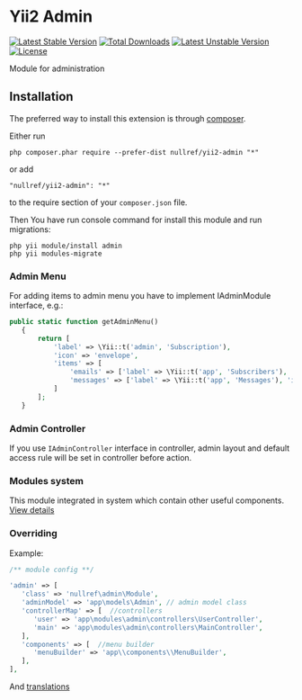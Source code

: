 Yii2 Admin
===============
[![Latest Stable Version](https://poser.pugx.org/nullref/yii2-admin/v/stable)](https://packagist.org/packages/nullref/yii2-admin) [![Total Downloads](https://poser.pugx.org/nullref/yii2-admin/downloads)](https://packagist.org/packages/nullref/yii2-admin) [![Latest Unstable Version](https://poser.pugx.org/nullref/yii2-admin/v/unstable)](https://packagist.org/packages/nullref/yii2-admin) [![License](https://poser.pugx.org/nullref/yii2-admin/license)](https://packagist.org/packages/nullref/yii2-admin)

Module for administration

Installation
------------

The preferred way to install this extension is through [composer](http://getcomposer.org/download/).

Either run

```
php composer.phar require --prefer-dist nullref/yii2-admin "*"
```

or add

```
"nullref/yii2-admin": "*"
```

to the require section of your `composer.json` file.

Then You have run console command for install this module and run migrations:

```
php yii module/install admin
php yii modules-migrate
```

### Admin Menu

For adding items to admin menu you have to implement IAdminModule interface, e.g.:

```php
public static function getAdminMenu()
   {
       return [
           'label' => \Yii::t('admin', 'Subscription'),
           'icon' => 'envelope',
           'items' => [
               'emails' => ['label' => \Yii::t('app', 'Subscribers'), 'icon' => 'envelope-o', 'url' => ['/subscription/email/index']],
               'messages' => ['label' => \Yii::t('app', 'Messages'), 'icon' => 'envelope-o', 'url' => ['/subscription/message/index']],
           ]
       ];
   }
```

### Admin Controller

If you use `IAdminController` interface in controller, admin layout and default access rule will be set in controller before action.

### Modules system 

This module integrated in system which contain other useful components. [View details](https://github.com/NullRefExcep/yii2-core)

### Overriding

Example:

```php
/** module config **/

'admin' => [
   'class' => 'nullref\admin\Module',
   'adminModel' => 'app\models\Admin', // admin model class
   'controllerMap' => [  //controllers
      'user' => 'app\modules\admin\controllers\UserController',
      'main' => 'app\modules\admin\controllers\MainController',
   ],
   'components' => [  //menu builder
      'menuBuilder' => 'app\\components\\MenuBuilder',
   ],
],
```

And [translations](https://github.com/NullRefExcep/yii2-core#translation-overriding)

